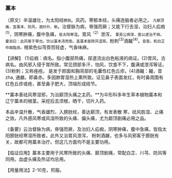 ### 藁本

〔原文〕辛温雄壮，为太阳经<small>膀胱</small>。风药。寒郁本经，头痛连脑者必用之。 <small>凡巅顶痛，宜藁本、防风，酒炒升、柴</small>。治督脉为病，脊强而厥；又能下行去湿，治妇人疝瘕<sup>(1)</sup>，阴寒肿痛，腹中急痛，<small>皆太阳寒湿</small>。胃风<sup>（2）</sup>泄泻， <small>夏英公病泄，医以虚治不效。霍翁曰：此风客于胃也。饮以藁本汤而愈。盖藁本能除风湿耳。</small>粉刺<sup>(3)</sup>酒齇<sup>(4)</sup>。<small>音查。和白芷作面脂良。</small>根紫色似芎䓖而轻虚，气香味麻。

【讲解】	(1)疝瘕：病名。指小腹部热痛，尿道流出白色粘液的病证。(2)胃风，古病名。由风邪入侵于胃所致。常见颈部多汗，怕风，饮食不下，腹满或泄泻等证。(3)粉刺；又称痤疮。
是发于颜面和胸背部的毛囊性红色丘疹。(4)酒齇：齇，音zha,
通皻。即鼻赤。多因肺胃湿热上熏所致。证见鼻子表面发红，有时鼻周围有红色丘疹或疮，甚至鼻子肥大，顶端形成结节。

**藁本善祛风寒湿邪，为治巅顶头痛之主药。**为伞形科多年生草本植物藁本和辽宁藁本的根茎。采挖后去须根，晒干，切片入药。

本品辛温升散，气香雄烈，入膀胱经，善达巅顶，有发表散
寒，祛风胜湿、止痛之效。凡外感风寒或风湿所致的头痛、偏头痛，尤为巅顶剧痛必用之品。

《备要》云治督脉为病，脊强而厥，及治妇人疝瘕，阴寒肿痛，腹中急痛，皆指太阳膀胱经寒湿所致者。此外又治胃风泄泻，
粉刺酒皻，也多与风邪客于膀胱有关，故都可用藁本治疗。但这几方面均不是主要功用。

【临证应用】藁本主要用于风寒所致的头痛、巅顶剧痛，常配白芷、川芎、防风等同用。血虚头痛及热证均忌用。

【用量用法】2-10克，煎服。
